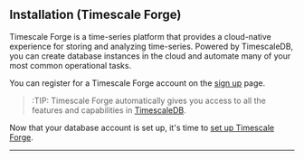 ## Installation (Timescale Forge) [](installation-timescale-forge)

Timescale Forge is a time-series platform that provides
a cloud-native experience for storing and analyzing time-series.
Powered by TimescaleDB, you can create database instances in the cloud
and automate many of your most common operational tasks.

You can register for a Timescale Forge account on the
[sign up][sign-up] page.

>:TIP: Timescale Forge automatically gives you access to all the features
and capabilities in [TimescaleDB][timescale-features].

Now that your database account is set up, it's time to
[set up Timescale Forge][timescale-forge-setup].

---

[sign-up]: https://forge.timescale.com/signup
[timescale-features]: https://www.timescale.com/products
[timescale-forge-setup]: /getting-started/exploring-forge
[contact]: https://www.timescale.com/contact
[slack]: https://slack.timescale.com/
